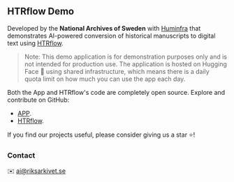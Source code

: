## HTRflow Demo
Developed by the **National Archives of Sweden** with [Huminfra](https://www.huminfra.se/) that demonstrates AI-powered conversion of historical manuscripts to digital text using [HTRflow](https://ai-riksarkivet.github.io/htrflow/latest).

> Note: This demo application is for demonstration purposes only and is not intended for production use.
> The application is hosted on Hugging Face 🤗 using shared infrastructure, which means there is a daily quota limit on how much you can use the app each day.

Both the App and HTRflow's code are completely open source. Explore and contribute on GitHub:

- [APP](https://github.com/AI-Riksarkivet/htrflow_app).
- [HTRflow](https://ai-riksarkivet.github.io/htrflow/latest).

If you find our projects useful, please consider giving us a star ⭐!


### Contact

✉️ [ai@riksarkivet.se](mailto:ai@riksarkivet.se)


